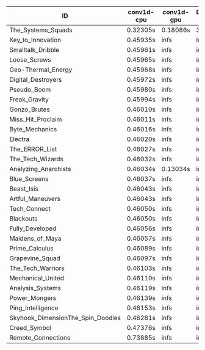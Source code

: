 |ID|conv1d-cpu|conv1d-gpu|DWSPConv2D-gpu|gemm-gpu|avg|
|-|-|-|-|-|-|
|The_Systems_Squads|0.32305s|0.18086s|3.03370s|4.35137s|1.97225s|
|Key_to_Innovation|0.45935s|infs|infs|4.37818s|infs|
|Smalltalk_Dribble|0.45961s|infs|infs|4.35608s|infs|
|Loose_Screws|0.45965s|infs|infs|4.39246s|infs|
|Geo-Thermal_Energy|0.45968s|infs|infs|4.39272s|infs|
|Digital_Destroyers|0.45972s|infs|infs|4.38419s|infs|
|Pseudo_Boom|0.45980s|infs|infs|4.39908s|infs|
|Freak_Gravity|0.45994s|infs|infs|4.41216s|infs|
|Gonzo_Brutes|0.46010s|infs|infs|4.37503s|infs|
|Miss_Hit_Proclaim|0.46011s|infs|infs|4.40359s|infs|
|Byte_Mechanics|0.46016s|infs|infs|4.40643s|infs|
|Electra|0.46020s|infs|infs|4.40957s|infs|
|The_ERROR_List|0.46027s|infs|infs|4.37804s|infs|
|The_Tech_Wizards|0.46032s|infs|infs|4.42397s|infs|
|Analyzing_Anarchists|0.46034s|0.13034s|infs|4.39955s|infs|
|Blue_Screens|0.46037s|infs|infs|4.38954s|infs|
|Beast_Isis|0.46043s|infs|infs|4.40890s|infs|
|Artful_Maneuvers|0.46043s|infs|infs|4.38568s|infs|
|Tech_Connect|0.46050s|infs|infs|4.42614s|infs|
|Blackouts|0.46050s|infs|infs|4.38742s|infs|
|Fully_Developed|0.46056s|infs|infs|4.41313s|infs|
|Maidens_of_Maya|0.46057s|infs|infs|4.40359s|infs|
|Prime_Calculus|0.46089s|infs|infs|4.40779s|infs|
|Grapevine_Squad|0.46097s|infs|infs|4.36775s|infs|
|The_Tech_Warriors|0.46103s|infs|infs|4.43118s|infs|
|Mechanical_United|0.46110s|infs|infs|4.40745s|infs|
|Analysis_Systems|0.46119s|infs|infs|4.40626s|infs|
|Power_Mongers|0.46139s|infs|infs|4.41743s|infs|
|Ping_Intelligence|0.46153s|infs|infs|4.40281s|infs|
|Skyhook_DimensionThe_Spin_Doodles|0.46281s|infs|infs|4.40635s|infs|
|Creed_Symbol|0.47376s|infs|infs|4.35683s|infs|
|Remote_Connections|0.73885s|infs|infs|4.36687s|infs|

